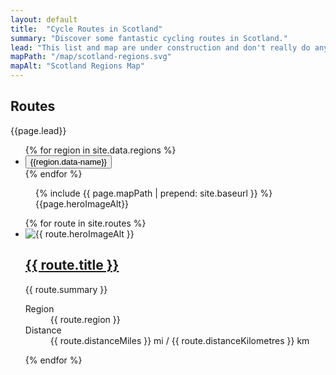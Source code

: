```yaml
---
layout: default
title:  "Cycle Routes in Scotland"
summary: "Discover some fantastic cycling routes in Scotland."
lead: "This list and map are under construction and don't really do anything yet, but someday it's gonna be awesome."
mapPath: "/map/scotland-regions.svg"
mapAlt: "Scotland Regions Map"
---
```

  <section class="text-light position-relative d-lg-flex">
      <div class="container py-5">
          <div class="row">
              <div class="col col-lg-5">
                  <h1 itemprop="name headline">Routes</h1>
                  <p class="lead mb-5">{{page.lead}}</p>
                  <ul class="list-unstyled ml-n2 row cols">
                    {% for region in site.data.regions %}
                      <li>
                        <button data-map-trigger data-map-target="{{region.id}}" class="btn btn-link btn-outline-primary m-1">{{region.data-name}}</button>
                      </li>
                    {% endfor %} 
                  </ul>
                </div>
                <div class="col col-12 col-lg-6 offset-lg-1 position-sticky">
                  <figure data-route-map class="route-map d-print-none sticky-top">
                    {% include {{ page.mapPath | prepend: site.baseurl }} %}
                    <div data-description class="description"></div>
                        <figcaption class="sr-only">
                            <span>{{page.heroImageAlt}}</span>
                        </figcaption>
                  </figure>
              </div>
          </div>
      </div>
</section>

<div class="container py-5 text-light">
  <ul class="list-unstyled card-columns mt-5">
    {% for route in site.routes %}
      <li class="card bg-dark text-light border border-secondary">
        <img src="{{route.heroImagePath | prepend: site.baseurl | append: '?nf_resize=smartcrop&w=500'}}" class="card-img-top" alt="{{ route.heroImageAlt }}" loading="lazy" width="auto"/>
        <div class="card-body">
        <h2 class="card-title h5"><a class="stretched-link" href="{{ route.url }}">{{ route.title }}</a></h2>
        <p>{{ route.summary }}</p>
        </div>
        <div class="card-footer">
          <dl class="text-muted d-flex justify-content-between mb-0">
            <dt class="sr-only">Region</dt>
            <dd class="mb-0">{{ route.region }}</dd>
            <dt class="sr-only">Distance</dt>
            <dd class="mb-0">{{ route.distanceMiles }} mi / {{ route.distanceKilometres }} km</dd>
          </dl>
        </div>
      </li>
    {% endfor %}
  </ul>
</div>
